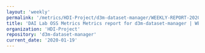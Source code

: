 ```yaml
---
layout: 'weekly'
permalink: '/metrics/HDI-Project/d3m-dataset-manager/WEEKLY-REPORT-2020-01-19'
title: 'DAI Lab OSS Metrics Metrics report for d3m-dataset-manager | WEEKLY-REPORT-2020-01-19'
organization: 'HDI-Project'
repository: 'd3m-dataset-manager'
current_date: '2020-01-19'
---
```

